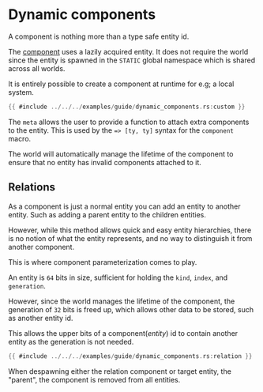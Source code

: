 # Dynamic components

A component is nothing more than a type safe entity id.

The [component](https://docs.rs/flax/latest/flax/macro.component.html) uses a
lazily acquired entity. It does not require the world since the entity is
spawned in the `STATIC` global namespace which is shared across all worlds.

It is entirely possible to create a component at runtime for e.g; a local system.

```rust
{{ #include ../../../examples/guide/dynamic_components.rs:custom }}
```

The `meta` allows the user to provide a function to attach extra components to
the entity. This is used by the `=> [ty, ty]` syntax for the `component` macro.

The world will automatically manage the lifetime of the component to ensure that
no entity has invalid components attached to it.

## Relations

As a component is just a normal entity you can add an entity to another entity.
Such as adding a parent entity to the children entities.

However, while this method allows quick and easy entity hierarchies, there is no
notion of what the entity represents, and no way to distinguish it from another
component.

This is where component parameterization comes to play.

An entity is `64` bits in size, sufficient for holding the `kind`, `index`, and
`generation`.

However, since the world manages the lifetime of the component, the generation
of `32` bits is freed up, which allows other data to be stored, such as another
entity id.

This allows the upper bits of a component(*entity*) id to contain another
entity as the generation is not needed.

```rust
{{ #include ../../../examples/guide/dynamic_components.rs:relation }}
```

When despawning either the relation component or target entity, the "parent",
the component is removed from all entities.
